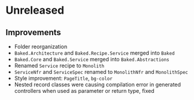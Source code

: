 # Unreleased

## Improvements

- Folder reorganization
- `Baked.Architecture` and `Baked.Recipe.Service` merged into `Baked`
- `Baked.Core` and `Baked.Service` merged into `Baked.Abstractions`
- Renamed `Service` recipe to `Monolith`
- `ServiceNfr` and `ServiceSpec` renamed to `MonolithNfr` and `MonolithSpec`
- Style improvement:  `PageTitle`, `bg-color`
- Nested record classes were causing compilation error in generated controllers 
  when used as parameter or return type, fixed